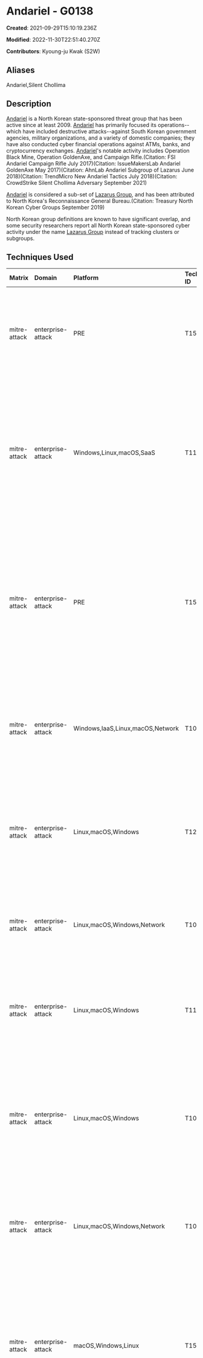 # Andariel - G0138

**Created**: 2021-09-29T15:10:19.236Z

**Modified**: 2022-11-30T22:51:40.270Z

**Contributors**: Kyoung-ju Kwak (S2W)

## Aliases

Andariel,Silent Chollima

## Description

[Andariel](https://attack.mitre.org/groups/G0138) is a North Korean state-sponsored threat group that has been active since at least 2009. [Andariel](https://attack.mitre.org/groups/G0138) has primarily focused its operations--which have included destructive attacks--against South Korean government agencies, military organizations, and a variety of domestic companies; they have also conducted cyber financial operations against ATMs, banks, and cryptocurrency exchanges. [Andariel](https://attack.mitre.org/groups/G0138)'s notable activity includes Operation Black Mine, Operation GoldenAxe, and Campaign Rifle.(Citation: FSI Andariel Campaign Rifle July 2017)(Citation: IssueMakersLab Andariel GoldenAxe May 2017)(Citation: AhnLab Andariel Subgroup of Lazarus June 2018)(Citation: TrendMicro New Andariel Tactics July 2018)(Citation: CrowdStrike Silent Chollima Adversary September 2021)

[Andariel](https://attack.mitre.org/groups/G0138) is considered a sub-set of [Lazarus Group](https://attack.mitre.org/groups/G0032), and has been attributed to North Korea's Reconnaissance General Bureau.(Citation: Treasury North Korean Cyber Groups September 2019)

North Korean group definitions are known to have significant overlap, and some security researchers report all North Korean state-sponsored cyber activity under the name [Lazarus Group](https://attack.mitre.org/groups/G0032) instead of tracking clusters or subgroups.

## Techniques Used

|Matrix|Domain|Platform|Technique ID|Technique Name|Use|
| :---| :---| :---| :---| :---| :---|
|mitre-attack|enterprise-attack|PRE|T1590.005|IP Addresses|[Andariel](https://attack.mitre.org/groups/G0138) has limited its watering hole attacks to specific IP address ranges.(Citation: AhnLab Andariel Subgroup of Lazarus June 2018)|
|mitre-attack|enterprise-attack|Windows,Linux,macOS,SaaS|T1189|Drive-by Compromise|[Andariel](https://attack.mitre.org/groups/G0138) has used watering hole attacks, often with zero-day exploits, to gain initial access to victims within a specific IP range.(Citation: AhnLab Andariel Subgroup of Lazarus June 2018)(Citation: TrendMicro New Andariel Tactics July 2018)|
|mitre-attack|enterprise-attack|PRE|T1592.002|Software|[Andariel](https://attack.mitre.org/groups/G0138) has inserted a malicious script within compromised websites to collect potential victim information such as browser type, system language, Flash Player version, and other data.(Citation: TrendMicro New Andariel Tactics July 2018)|
|mitre-attack|enterprise-attack|Windows,IaaS,Linux,macOS,Network|T1049|System Network Connections Discovery|[Andariel](https://attack.mitre.org/groups/G0138) has used the <code>netstat -naop tcp</code> command to display TCP connections on a victim's machine.(Citation: Kaspersky Andariel Ransomware June 2021)|
|mitre-attack|enterprise-attack|Linux,macOS,Windows|T1204.002|Malicious File|[Andariel](https://attack.mitre.org/groups/G0138) has attempted to lure victims into enabling malicious macros within email attachments.(Citation: AhnLab Andariel Subgroup of Lazarus June 2018)|
|mitre-attack|enterprise-attack|Linux,macOS,Windows,Network|T1057|Process Discovery|[Andariel](https://attack.mitre.org/groups/G0138) has used <code>tasklist</code> to enumerate processes and find a specific string.(Citation: Kaspersky Andariel Ransomware June 2021)|
|mitre-attack|enterprise-attack|Linux,macOS,Windows|T1105|Ingress Tool Transfer|[Andariel](https://attack.mitre.org/groups/G0138) has downloaded additional tools and malware onto compromised hosts.(Citation: AhnLab Andariel Subgroup of Lazarus June 2018)|
|mitre-attack|enterprise-attack|Linux,macOS,Windows|T1027.003|Steganography|[Andariel](https://attack.mitre.org/groups/G0138) has hidden malicious executables within PNG files.(Citation: MalwareBytes Lazarus-Andariel Conceals Code April 2021)(Citation: Kaspersky Andariel Ransomware June 2021)|
|mitre-attack|enterprise-attack|Linux,macOS,Windows,Network|T1005|Data from Local System|[Andariel](https://attack.mitre.org/groups/G0138) has collected large numbers of files from compromised network systems for later extraction.(Citation: FSI Andariel Campaign Rifle July 2017)|
|mitre-attack|enterprise-attack|macOS,Windows,Linux|T1566.001|Spearphishing Attachment|[Andariel](https://attack.mitre.org/groups/G0138) has conducted spearphishing campaigns that included malicious Word or Excel attachments.(Citation: AhnLab Andariel Subgroup of Lazarus June 2018)(Citation: MalwareBytes Lazarus-Andariel Conceals Code April 2021)|
|mitre-attack|enterprise-attack|Linux,Windows,macOS|T1203|Exploitation for Client Execution|[Andariel](https://attack.mitre.org/groups/G0138) has exploited numerous ActiveX vulnerabilities, including zero-days.(Citation: FSI Andariel Campaign Rifle July 2017)(Citation: IssueMakersLab Andariel GoldenAxe May 2017)(Citation: TrendMicro New Andariel Tactics July 2018)|
|mitre-attack|enterprise-attack|PRE|T1588.001|Malware|[Andariel](https://attack.mitre.org/groups/G0138) has used a variety of publicly-available remote access Trojans (RATs) for its operations.(Citation: FSI Andariel Campaign Rifle July 2017)|
